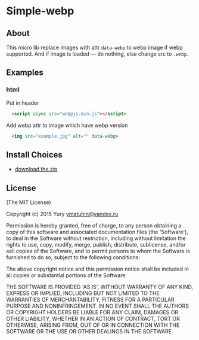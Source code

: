 # Simple-webp

## About
This micro lib replace images with attr `data-webp` to webp image if webp supported.
And if image is loaded — do nothing, else change src to `.webp`.

## Examples

### html

Put in header

```html
  <script async src="webpjs.min.js"></script>
```

Add webp attr to image which have webp version

```html
  <img src="example.jpg" alt="" data-webp>
```

## Install Choices
- [download the zip](https://github.com/ymatuhin/simple-webp/archive/master.zip)

## License

(The MIT License)

Copyright (c) 2015 Yury ymatuhin@yandex.ru

Permission is hereby granted, free of charge, to any person obtaining
a copy of this software and associated documentation files (the
'Software'), to deal in the Software without restriction, including
without limitation the rights to use, copy, modify, merge, publish,
distribute, sublicense, and/or sell copies of the Software, and to
permit persons to whom the Software is furnished to do so, subject to
the following conditions:

The above copyright notice and this permission notice shall be
included in all copies or substantial portions of the Software.

THE SOFTWARE IS PROVIDED 'AS IS', WITHOUT WARRANTY OF ANY KIND,
EXPRESS OR IMPLIED, INCLUDING BUT NOT LIMITED TO THE WARRANTIES OF
MERCHANTABILITY, FITNESS FOR A PARTICULAR PURPOSE AND NONINFRINGEMENT.
IN NO EVENT SHALL THE AUTHORS OR COPYRIGHT HOLDERS BE LIABLE FOR ANY
CLAIM, DAMAGES OR OTHER LIABILITY, WHETHER IN AN ACTION OF CONTRACT,
TORT OR OTHERWISE, ARISING FROM, OUT OF OR IN CONNECTION WITH THE
SOFTWARE OR THE USE OR OTHER DEALINGS IN THE SOFTWARE.
